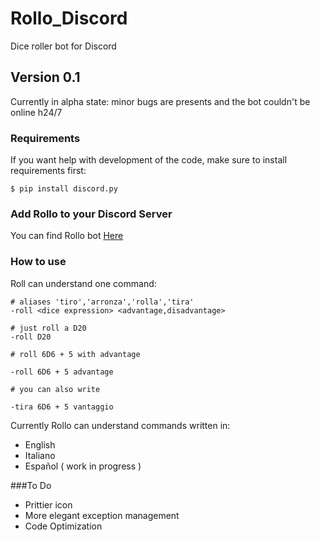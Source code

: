 # Rollo_Discord

Dice roller bot for Discord 

## Version 0.1

Currently in alpha state: minor bugs are presents and the bot couldn't be online h24/7

### Requirements

If you  want help with development of the code, make sure to install requirements first:
```
$ pip install discord.py
```

### Add Rollo to your Discord Server

You can find Rollo bot [Here](https://discordapp.com/api/oauth2/authorize?client_id=689609277584834581&permissions=67584&scope=bot)

### How to use

Roll can understand one command:
```
# aliases 'tiro','arronza','rolla','tira'
-roll <dice expression> <advantage,disadvantage> 

# just roll a D20
-roll D20 

# roll 6D6 + 5 with advantage

-roll 6D6 + 5 advantage

# you can also write

-tira 6D6 + 5 vantaggio

```
Currently Rollo can understand commands written in:
- English
- Italiano
- Español ( work in progress )

###To Do

- Prittier icon
- More elegant exception management
- Code Optimization



